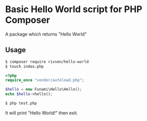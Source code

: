 # Basic Hello World script for PHP Composer #

A package which returns "Hello World"

## Usage ##

```bash
$ composer require rivsen/hello-world
$ touch index.php
```

```php
<?php
require_once "vendor/autoload.php";

$hello = new Funami\Hello\Hello();
echo $hello->hello();
```

```bash
$ php test.php
```

It will print "Hello World!" then exit.
